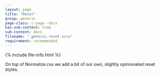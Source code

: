 ```yaml
---
layout: page
title: "Reset"
group: generic
page-class: c-page--docs
has-sub-content: true
sub-content: docs
filename: "_generic.reset.scss"
requirement: recommended
---
```


{% include file-info.html %}

On top of Normalize.css we add a bit of our own, slightly opinionated reset styles.
